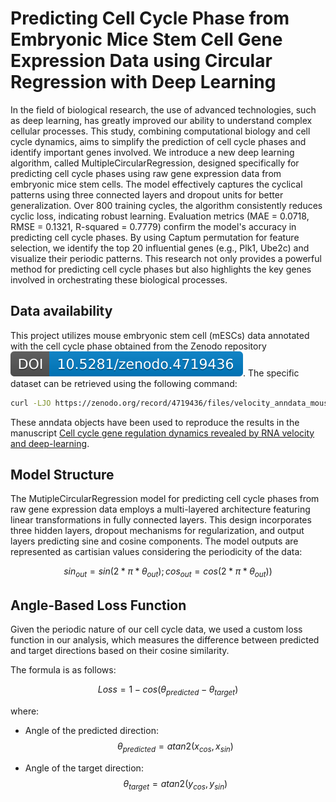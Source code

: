# Predicting Cell Cycle Phase from Embryonic Mice Stem Cell Gene Expression Data using Circular Regression with Deep Learning

In the field of biological research, the use of advanced technologies, such as deep learning, has greatly improved our ability to understand complex cellular processes. This study, combining computational biology and cell cycle dynamics, aims to simplify the prediction of cell cycle phases and identify important genes involved. We introduce a new deep learning algorithm, called MultipleCircularRegression, designed specifically for predicting cell cycle phases using raw gene expression data from embryonic mice stem cells. The model effectively captures the cyclical patterns using three connected layers and dropout units for better generalization. Over 800 training cycles, the algorithm consistently reduces cyclic loss, indicating robust learning. Evaluation metrics (MAE = 0.0718, RMSE = 0.1321, R-squared = 0.7779) confirm the model's accuracy in predicting cell cycle phases. By using Captum permutation for feature selection, we identify the top 20 influential genes (e.g., Plk1, Ube2c) and visualize their periodic patterns. This research not only provides a powerful method for predicting cell cycle phases but also highlights the key genes involved in orchestrating these biological processes.

## Data availability
This project utilizes mouse embryonic stem cell (mESCs) data annotated with the cell cycle phase obtained from the Zenodo repository  <a href="https://doi.org/10.5281/zenodo.4719436">![ZenodoDOI](zenodo.4719436.svg)</a>. The specific dataset can be retrieved using the following command: 

```bash
curl -LJO https://zenodo.org/record/4719436/files/velocity_anndata_mouse_embryonic_stem_cells_DeepCycle_ISMARA.h5ad
```

These anndata objects have been used to reproduce the results in the manuscript [Cell cycle gene regulation dynamics revealed by RNA velocity and deep-learning](https://www.nature.com/articles/s41467-022-30545-8).

## Model Structure
The MutipleCircularRegression model for predicting cell cycle phases from raw gene expression data employs a multi-layered architecture featuring linear transformations in fully connected layers. This design  incorporates three hidden layers, dropout mechanisms for regularization, and output layers predicting sine and cosine components. The model outputs are represented as cartisian values considering the periodicity of the data:
```math
sin_{out} = sin(2*\pi*θ_{out})                  
;
cos_{out} = cos(2*\pi*θ_{out}))
```

## Angle-Based Loss Function
Given the periodic nature of our cell cycle data, we used a custom loss function in our analysis, which measures the difference between predicted and target directions based on their cosine similarity. 

The formula is as follows:
```math
Loss = 1 - cos(θ_{predicted} - θ_{target})
```
where:
- Angle of the predicted direction: $$θ_{predicted} = atan2(x_{cos}, x_{sin})$$ 

- Angle of the target direction: $$θ_{target} = atan2(y_{cos}, y_{sin})$$
